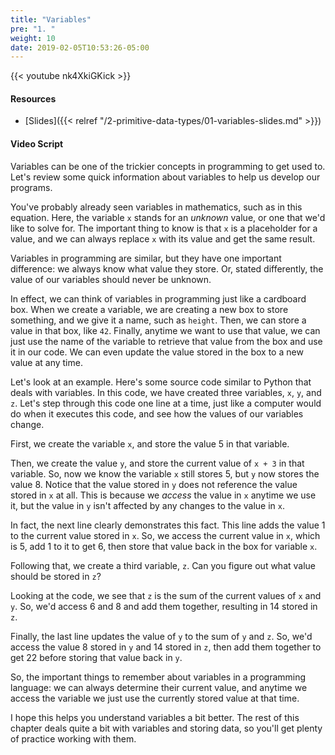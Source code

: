 ```yaml
---
title: "Variables"
pre: "1. "
weight: 10
date: 2019-02-05T10:53:26-05:00
---
```


{{< youtube nk4XkiGKick >}}

#### Resources

* [Slides]({{< relref "/2-primitive-data-types/01-variables-slides.md" >}})

#### Video Script

Variables can be one of the trickier concepts in programming to get used to. Let's review some quick information about variables to help us develop our programs.

You've probably already seen variables in mathematics, such as in this equation. Here, the variable `x` stands for an _unknown_ value, or one that we'd like to solve for. The important thing to know is that `x` is a placeholder for a value, and we can always replace `x` with its value and get the same result.

Variables in programming are similar, but they have one important difference: we always know what value they store. Or, stated differently, the value of our variables should never be unknown.

In effect, we can think of variables in programming just like a cardboard box. When we create a variable, we are creating a new box to store something, and we give it a name, such as `height`. Then, we can store a value in that box, like `42`. Finally, anytime we want to use that value, we can just use the name of the variable to retrieve that value from the box and use it in our code. We can even update the value stored in the box to a new value at any time.

Let's look at an example. Here's some source code similar to Python that deals with variables. In this code, we have created three variables, `x`, `y`, and `z`. Let's step through this code one line at a time, just like a computer would do when it executes this code, and see how the values of our variables change.

First, we create the variable `x`, and store the value 5 in that variable.

Then, we create the value `y`, and store the current value of `x + 3` in that variable. So, now we know the variable `x` still stores 5, but `y` now stores the value 8. Notice that the value stored in `y` does not reference the value stored in `x` at all. This is because we _access_ the value in `x` anytime we use it, but the value in `y` isn't affected by any changes to the value in `x`.

In fact, the next line clearly demonstrates this fact. This line adds the value 1 to the current value stored in `x`. So, we access the current value in `x`, which is 5, add 1 to it to get 6, then store that value back in the box for variable `x`.

Following that, we create a third variable, `z`. Can you figure out what value should be stored in `z`?

Looking at the code, we see that `z` is the sum of the current values of `x` and `y`. So, we'd access 6 and 8 and add them together, resulting in 14 stored in `z`.

Finally, the last line updates the value of `y` to the sum of `y` and `z`. So, we'd access the value 8 stored in `y` and 14 stored in `z`, then add them together to get 22 before storing that value back in `y`.

So, the important things to remember about variables in a programming language: we can always determine their current value, and anytime we access the variable we just use the currently stored value at that time.

I hope this helps you understand variables a bit better. The rest of this chapter deals quite a bit with variables and storing data, so you'll get plenty of practice working with them.
